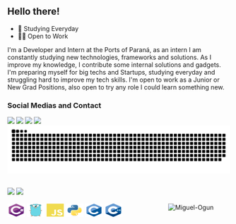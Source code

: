 ## Hello there!

- 📖 Studying Everyday
- 🐱‍👤 Open to Work

I'm a Developer and Intern at the Ports of Paraná, as an intern I am constantly studying new technologies, frameworks and solutions. As I improve my knowledge, I contribute some internal solutions and gadgets. I'm preparing myself for big techs and Startups, studying everyday and struggling hard to improve my tech skills.
I'm open to work as a Junior or New Grad Positions, also open to try any role I could learn something new.

### Social Medias and Contact 

<div> 
  <a href="https://www.linkedin.com/in/miguel-maletzke-de-avelar-089b75216/" target="_blank"><img src="https://img.shields.io/badge/-LinkedIn-%230077B5?style=for-the-badge&logo=linkedin&logoColor=white" target="_blank"></a> 
  <a href="https://instagram.com/miguel.ma_" target="_blank"><img src="https://img.shields.io/badge/Instagram-E4405F?style=for-the-badge&logo=instagram&logoColor=white" target="_blank"></a>
  <a href= "mailto:miguelitomatzk.avelar@gmail.com"><img src="https://img.shields.io/badge/-Gmail-%23333?style=for-the-badge&logo=gmail&logoColor=white" target="_blank"></a>
  <a href= "https://open.spotify.com/user/cjk9ne90r9bngj2qttsatc92l?si=5258bb71e53841cc"><img src="https://img.shields.io/badge/Spotify-1ED760?&style=for-the-badge&logo=spotify&logoColor=white"></a>
</div>


<picture>
  <source media="(prefers-color-scheme: dark)" srcset="https://raw.githubusercontent.com/MiguelMA3/MiguelMA3/output/github-contribution-grid-snake-dark.svg">
  <source media="(prefers-color-scheme: light)" srcset="https://raw.githubusercontent.com/MiguelMA3/MiguelMA3/output/github-contribution-grid-snake.svg">
  <img alt="github contribution grid snake animation" src="https://raw.githubusercontent.com/MiguelMA3/MiguelMA3/output/github-contribution-grid-snake.svg">
</picture>

##

<div>
  <picture>
    <source
      srcset="https://github-readme-stats.vercel.app/api?username=MiguelMA3&show_icons=true&theme=codeSTACKr"
      media="(prefers-color-scheme: dark)"
    />
    <source
      srcset="https://github-readme-stats.vercel.app/api?username=MiguelMA3&show_icons=true&theme=discord_old_blurple"
      media="(prefers-color-scheme: light), (prefers-color-scheme: no-preference)"
    />
    <img height="180cm" src="https://github-readme-stats.vercel.app/api?username=MiguelMA3&show_icons=true" />
  </picture>
  <picture>
    <source 
      srcset="https://github-readme-stats.vercel.app/api/top-langs/?username=MiguelMA3&layout=donut&theme=codeSTACKr"
      media="(prefers-color-scheme: dark)"
    />
    <source
      srcset="https://github-readme-stats.vercel.app/api/top-langs/?username=MiguelMA3&layout=donut&theme=discord_old_blurple"
      media="(prefers-color-scheme: light), (prefers-color-scheme: no-preference)"
    />
    <img height="180cm" src="https://github-readme-stats.vercel.app/api/top-langs/?username=MiguelMA3&layout=donut" />  
  </picture>
</div>
      
<div style="display: inline_block"><br>
  <img align="center" alt="Miguel-Csharp" height="30" width="40" src="https://raw.githubusercontent.com/devicons/devicon/master/icons/csharp/csharp-original.svg">
  <img align="center" alt="Miguel-GO" height="30" width="40" src="https://raw.githubusercontent.com/devicons/devicon/master/icons/go/go-original.svg">
  <img align="center" alt="Miguel-JavaScript" height="30" width="40" src="https://raw.githubusercontent.com/devicons/devicon/master/icons/javascript/javascript-plain.svg">
  <img align="center" alt="Miguel-Python" height="30" width="40" src="https://raw.githubusercontent.com/devicons/devicon/master/icons/python/python-original.svg">
  <img align="center" alt="Miguel-C" height="30" width="40" src="https://raw.githubusercontent.com/devicons/devicon/master/icons/c/c-original.svg">
  <img align="center" alt="Miguel-CPP" height="30" width="40" src="https://raw.githubusercontent.com/devicons/devicon/master/icons/cplusplus/cplusplus-original.svg">
  <img align="right" alt="Miguel-Ogun" height="140" width="140" src="https://cdn.discordapp.com/attachments/887436179081945098/1115816189659205652/GitHub_icon.gif">
</div>
  
  
